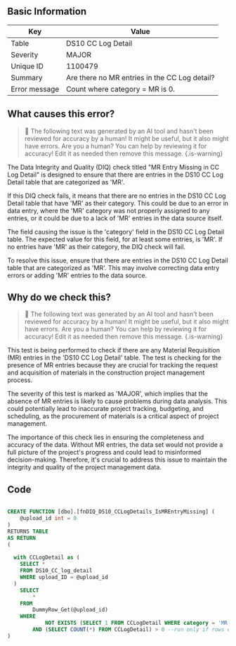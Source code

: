 ## Basic Information
| Key         | Value          |
|-------------|----------------|
| Table       | DS10 CC Log Detail |
| Severity    | MAJOR |
| Unique ID   | 1100479   |
| Summary     | Are there no MR entries in the CC Log detail? |
| Error message | Count where category = MR is 0. |

## What causes this error?

> :robot: The following text was generated by an AI tool and hasn't been reviewed for accuracy by a human! It might be useful, but it also might have errors. Are you a human? You can help by reviewing it for accuracy! Edit it as needed then remove this message.
{.is-warning}

The Data Integrity and Quality (DIQ) check titled "MR Entry Missing in CC Log Detail" is designed to ensure that there are entries in the DS10 CC Log Detail table that are categorized as 'MR'. 

If this DIQ check fails, it means that there are no entries in the DS10 CC Log Detail table that have 'MR' as their category. This could be due to an error in data entry, where the 'MR' category was not properly assigned to any entries, or it could be due to a lack of 'MR' entries in the data source itself.

The field causing the issue is the 'category' field in the DS10 CC Log Detail table. The expected value for this field, for at least some entries, is 'MR'. If no entries have 'MR' as their category, the DIQ check will fail. 

To resolve this issue, ensure that there are entries in the DS10 CC Log Detail table that are categorized as 'MR'. This may involve correcting data entry errors or adding 'MR' entries to the data source.
## Why do we check this?

> :robot: The following text was generated by an AI tool and hasn't been reviewed for accuracy by a human! It might be useful, but it also might have errors. Are you a human? You can help by reviewing it for accuracy! Edit it as needed then remove this message.
{.is-warning}

This test is being performed to check if there are any Material Requisition (MR) entries in the 'DS10 CC Log Detail' table. The test is checking for the presence of MR entries because they are crucial for tracking the request and acquisition of materials in the construction project management process. 

The severity of this test is marked as 'MAJOR', which implies that the absence of MR entries is likely to cause problems during data analysis. This could potentially lead to inaccurate project tracking, budgeting, and scheduling, as the procurement of materials is a critical aspect of project management. 

The importance of this check lies in ensuring the completeness and accuracy of the data. Without MR entries, the data set would not provide a full picture of the project's progress and could lead to misinformed decision-making. Therefore, it's crucial to address this issue to maintain the integrity and quality of the project management data.
## Code

```sql

CREATE FUNCTION [dbo].[fnDIQ_DS10_CCLogDetails_IsMREntryMissing] (
	@upload_id int = 0
)
RETURNS TABLE
AS RETURN
(
	
  with CCLogDetail as (
    SELECT *
    FROM DS10_CC_log_detail 
    WHERE upload_ID = @upload_id
  )
	SELECT 
        *
    FROM 
        DummyRow_Get(@upload_id)
    WHERE 
            NOT EXISTS (SELECT 1 FROM CCLogDetail WHERE category = 'MR')
        AND (SELECT COUNT(*) FROM CCLogDetail) > 0 --run only if rows exist in DS10
)
```
